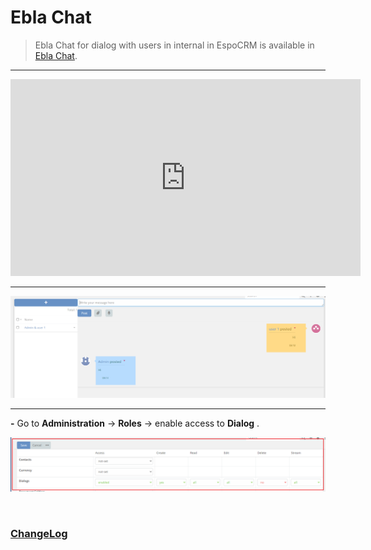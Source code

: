 # Ebla Chat  <a href="https://www.eblasoft.com.tr/espocrm-extension-page/espocrm-chat" target="_blank" id="ext-version" data-id = "63495a03a58d3019b"></a>

> Ebla Chat for dialog with users in internal in EspoCRM  is available
> in [Ebla Chat](https://www.eblasoft.com.tr/espocrm-extension-page/espocrm-chat).

---

<iframe width="560" height="315" src="https://www.youtube.com/embed/1gKOLniE9Xg?si=LgmgPSszstREs6jr" title="YouTube video player" frameborder="0" allow="accelerometer; autoplay; clipboard-write; encrypted-media; gyroscope; picture-in-picture; web-share" allowfullscreen></iframe>

---

![Ebla Chat](../../_static/images/extensions/chat/setting-up/chat.png)

---

**-** Go to  **Administration** -> **Roles** -> enable access to **Dialog**  .

![role](../../_static/images/extensions/chat/setting-up/role.png)

<br>

### <font color=gray> [ChangeLog](changelog.md) </font>
